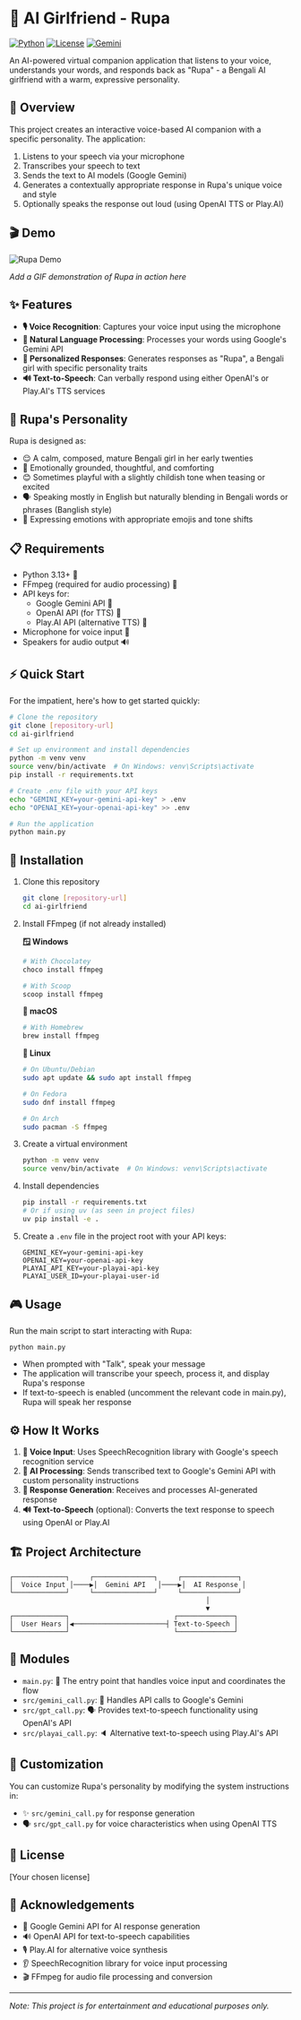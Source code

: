 # 🤖 AI Girlfriend - Rupa

[![Python](https://img.shields.io/badge/Python-3.13+-blue.svg)](https://www.python.org/downloads/)
[![License](https://img.shields.io/badge/License-MIT-green.svg)](https://opensource.org/licenses/MIT)
[![Gemini](https://img.shields.io/badge/Gemini-API-blueviolet)](https://ai.google/gemini-api/)

An AI-powered virtual companion application that listens to your voice, understands your words, and responds back as "Rupa" - a Bengali AI girlfriend with a warm, expressive personality.

## 📖 Overview

This project creates an interactive voice-based AI companion with a specific personality. The application:

1. Listens to your speech via your microphone
2. Transcribes your speech to text
3. Sends the text to AI models (Google Gemini)
4. Generates a contextually appropriate response in Rupa's unique voice and style
5. Optionally speaks the response out loud (using OpenAI TTS or Play.AI)

## 🎬 Demo

![Rupa Demo](https://example.com/path/to/demo.gif)

*Add a GIF demonstration of Rupa in action here*

## ✨ Features

- **🎙️ Voice Recognition**: Captures your voice input using the microphone
- **🧠 Natural Language Processing**: Processes your words using Google's Gemini API
- **👩 Personalized Responses**: Generates responses as "Rupa", a Bengali girl with specific personality traits
- **🔊 Text-to-Speech**: Can verbally respond using either OpenAI's or Play.AI's TTS services

## 👧 Rupa's Personality

Rupa is designed as:

- 😌 A calm, composed, mature Bengali girl in her early twenties
- 💭 Emotionally grounded, thoughtful, and comforting
- 😊 Sometimes playful with a slightly childish tone when teasing or excited
- 🗣️ Speaking mostly in English but naturally blending in Bengali words or phrases (Banglish style)
- 💝 Expressing emotions with appropriate emojis and tone shifts

## 📋 Requirements

- Python 3.13+ 🐍
- FFmpeg (required for audio processing) 🎵
- API keys for:
  - Google Gemini API 🔑
  - OpenAI API (for TTS) 🔑
  - Play.AI API (alternative TTS) 🔑
- Microphone for voice input 🎤
- Speakers for audio output 🔊

## ⚡ Quick Start

For the impatient, here's how to get started quickly:

```bash
# Clone the repository
git clone [repository-url]
cd ai-girlfriend

# Set up environment and install dependencies
python -m venv venv
source venv/bin/activate  # On Windows: venv\Scripts\activate
pip install -r requirements.txt

# Create .env file with your API keys
echo "GEMINI_KEY=your-gemini-api-key" > .env
echo "OPENAI_KEY=your-openai-api-key" >> .env

# Run the application
python main.py
```

## 🚀 Installation

1. Clone this repository

   ```bash
   git clone [repository-url]
   cd ai-girlfriend
   ```

2. Install FFmpeg (if not already installed)

   **🪟 Windows**

   ```bash
   # With Chocolatey
   choco install ffmpeg
   
   # With Scoop
   scoop install ffmpeg
   ```
   
   **🍎 macOS**

   ```bash
   # With Homebrew
   brew install ffmpeg
   ```
   
   **🐧 Linux**

   ```bash
   # On Ubuntu/Debian
   sudo apt update && sudo apt install ffmpeg
   
   # On Fedora
   sudo dnf install ffmpeg
   
   # On Arch
   sudo pacman -S ffmpeg
   ```

3. Create a virtual environment

   ```bash
   python -m venv venv
   source venv/bin/activate  # On Windows: venv\Scripts\activate
   ```

1. Install dependencies

   ```bash
   pip install -r requirements.txt
   # Or if using uv (as seen in project files)
   uv pip install -e .
   ```

5. Create a `.env` file in the project root with your API keys:

   ```env
   GEMINI_KEY=your-gemini-api-key
   OPENAI_KEY=your-openai-api-key
   PLAYAI_API_KEY=your-playai-api-key
   PLAYAI_USER_ID=your-playai-user-id
   ```

## 🎮 Usage

Run the main script to start interacting with Rupa:

```bash
python main.py
```

- When prompted with "Talk", speak your message
- The application will transcribe your speech, process it, and display Rupa's response
- If text-to-speech is enabled (uncomment the relevant code in main.py), Rupa will speak her response

## ⚙️ How It Works

1. **🎤 Voice Input**: Uses SpeechRecognition library with Google's speech recognition service
2. **🧠 AI Processing**: Sends transcribed text to Google's Gemini API with custom personality instructions
3. **💬 Response Generation**: Receives and processes AI-generated response
4. **🔊 Text-to-Speech** (optional): Converts the text response to speech using OpenAI or Play.AI

## 🏗️ Project Architecture

```ascii
┌─────────────┐     ┌───────────────┐     ┌──────────────┐
│  Voice Input │────▶│  Gemini API   │────▶│  AI Response │
└─────────────┘     └───────────────┘     └──────────────┘
                                                 │
                                                 ▼
┌─────────────┐                          ┌──────────────┐
│  User Hears │◀───────────────────────┤ Text-to-Speech │
└─────────────┘                          └──────────────┘
```

## 📁 Modules

- `main.py`: 🚀 The entry point that handles voice input and coordinates the flow
- `src/gemini_call.py`: 🧠 Handles API calls to Google's Gemini
- `src/gpt_call.py`: 🗣️ Provides text-to-speech functionality using OpenAI's API
- `src/playai_call.py`: 🔈 Alternative text-to-speech using Play.AI's API

## 🔧 Customization

You can customize Rupa's personality by modifying the system instructions in:

- ✨ `src/gemini_call.py` for response generation
- 🗣️ `src/gpt_call.py` for voice characteristics when using OpenAI TTS

## 📝 License

[Your chosen license]

## 🙏 Acknowledgements

- 🤖 Google Gemini API for AI response generation
- 🔊 OpenAI API for text-to-speech capabilities
- 🎙️ Play.AI for alternative voice synthesis
- 👂 SpeechRecognition library for voice input processing
- 🎬 FFmpeg for audio file processing and conversion

---

*Note: This project is for entertainment and educational purposes only.*
